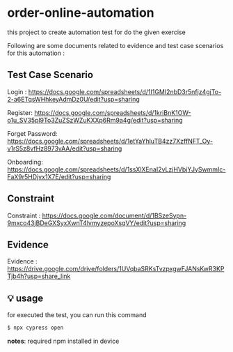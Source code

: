 # order-online-automation

this project to create automation test for do the given exercise

Following are some documents related to evidence and test case scenarios for this automation :

## Test Case Scenario
Login : https://docs.google.com/spreadsheets/d/1I1GMI2nbD3r5nfjz4gjTo-2-a6ETqsWHhkeyAdmDz0U/edit?usp=sharing

Register: https://docs.google.com/spreadsheets/d/1kriBnK1OW-o1u_SV35pl9To3ZuZSzWZuKXXp6Rm9a4g/edit?usp=sharing

Forget Password: https://docs.google.com/spreadsheets/d/1etYaYhluTB4zz7XzffNFT_Oy-v1rS5z8vfHz8973vAA/edit?usp=sharing

Onboarding: https://docs.google.com/spreadsheets/d/1ssXlXEnaI2vLzjHVbjYJySwmmIc-FaX9r5HDjvx1X7E/edit?usp=sharing 

## Constraint
Constraint : https://docs.google.com/document/d/1BSzeSypn-9mxco43jBDeGXSyxXwnT4lvmyzepoXsqVY/edit?usp=sharing
## Evidence
Evidence : https://drive.google.com/drive/folders/1UVqbaSRKsTvzpxgwFJANsKwR3KPTjb4h?usp=share_link

## :bulb: usage

for executed the test, you can run this command

```bash
$ npx cypress open
```
**notes**: required npm installed in device


